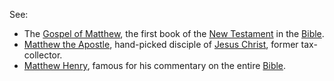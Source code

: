 See:

-   The [Gospel of Matthew](Gospel_of_Matthew "Gospel of Matthew"),
    the first book of the
    [New Testament](New_Testament "New Testament") in the
    [Bible](Bible "Bible").
-   [Matthew the Apostle](Matthew_(Apostle) "Matthew (Apostle)"),
    hand-picked disciple of
    [Jesus Christ](Jesus_Christ "Jesus Christ"), former tax-collector.
-   [Matthew Henry](Matthew_Henry "Matthew Henry"), famous for his
    commentary on the entire [Bible](Bible "Bible").